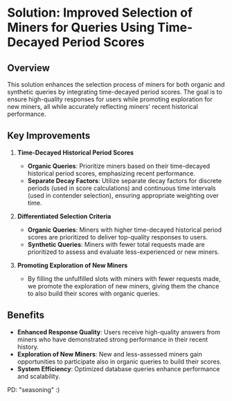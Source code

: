 # Solution: Improved Selection of Miners for Queries Using Time-Decayed Period Scores

## Overview

This solution enhances the selection process of miners for both organic and synthetic queries by integrating time-decayed period scores. The goal is to ensure high-quality responses for users while promoting exploration for new miners, all while accurately reflecting miners' recent historical performance.

## Key Improvements

1. **Time-Decayed Historical Period Scores**

   - **Organic Queries**: Prioritize miners based on their time-decayed historical period scores, emphasizing recent performance.
   - **Separate Decay Factors**: Utilize separate decay factors for discrete periods (used in score calculations) and continuous time intervals (used in contender selection), ensuring appropriate weighting over time.

2. **Differentiated Selection Criteria**

   - **Organic Queries**: Miners with higher time-decayed historical period scores are prioritized to deliver top-quality responses to users.
   - **Synthetic Queries**: Miners with fewer total requests made are prioritized to assess and evaluate less-experienced or new miners.

3. **Promoting Exploration of New Miners**

   - By filling the unfulfilled slots with miners with fewer requests made, we promote the exploration of new miners, giving them the chance to also build their scores with organic queries.

## Benefits
- **Enhanced Response Quality**: Users receive high-quality answers from miners who have demonstrated strong performance in their recent history.
- **Exploration of New Miners**: New and less-assessed miners gain opportunities to participate also in organic queries to build their scores.
- **System Efficiency**: Optimized database queries enhance performance and scalability.


PD: "seasoning" :) 
